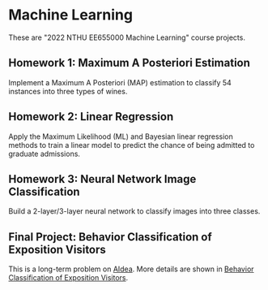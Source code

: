 # Machine Learning
These are "2022 NTHU EE655000 Machine Learning" course projects.

## Homework 1: Maximum A Posteriori Estimation
Implement a Maximum A Posteriori (MAP) estimation to classify 54 instances into three types of wines.

## Homework 2: Linear Regression
Apply the Maximum Likelihood (ML) and Bayesian linear regression methods to train a linear model to predict the chance of being admitted to graduate admissions.

## Homework 3: Neural Network Image Classification
Build a 2-layer/3-layer neural network to classify images into three classes.

## Final Project: Behavior Classification of Exposition Visitors
This is a long-term problem on [AIdea](https://aidea-web.tw/). More details are shown in [Behavior Classification of Exposition Visitors](https://aidea-web.tw/topic/107d9eb3-5a37-4303-9e60-11bebef82f51).
